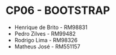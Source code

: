 # CP06 - BOOTSTRAP

- Henrique de Brito - RM98831
- Pedro Zilves - RM99482
- Rodrigo Lima - RM98326
- Matheus José - RM551157

